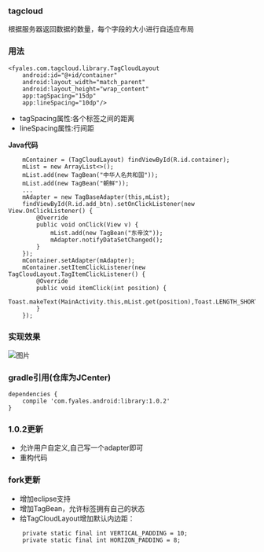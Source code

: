 ### tagcloud
根据服务器返回数据的数量，每个字段的大小进行自适应布局

### 用法

    <fyales.com.tagcloud.library.TagCloudLayout
        android:id="@+id/container"
        android:layout_width="match_parent"
        android:layout_height="wrap_content"
        app:tagSpacing="15dp"
        app:lineSpacing="10dp"/>
        
* tagSpacing属性:各个标签之间的距离
* lineSpacing属性:行间距

**Java代码**

        mContainer = (TagCloudLayout) findViewById(R.id.container);
        mList = new ArrayList<>();
        mList.add(new TagBean("中华人名共和国"));
        mList.add(new TagBean("朝鲜"));
        ...
        mAdapter = new TagBaseAdapter(this,mList);
        findViewById(R.id.add_btn).setOnClickListener(new View.OnClickListener() {
            @Override
            public void onClick(View v) {
                mList.add(new TagBean("东帝汶"));
                mAdapter.notifyDataSetChanged();
            }
        });
        mContainer.setAdapter(mAdapter);
        mContainer.setItemClickListener(new TagCloudLayout.TagItemClickListener() {
            @Override
            public void itemClick(int position) {
                Toast.makeText(MainActivity.this,mList.get(position),Toast.LENGTH_SHORT).show();
            }
        });
        

### 实现效果
![图片](http://fyales.qiniudn.com/Screenshot_2015-03-04-20-31-12.png)

### gradle引用(仓库为JCenter)

	dependencies {
    	compile 'com.fyales.android:library:1.0.2'
	}
	
### 1.0.2更新
* 允许用户自定义,自己写一个adapter即可
* 重构代码

### fork更新
* 增加eclipse支持
* 增加TagBean，允许标签拥有自己的状态
* 给TagCloudLayout增加默认内边距：

```
    private static final int VERTICAL_PADDING = 10;
    private static final int HORIZON_PADDING = 8;
```



